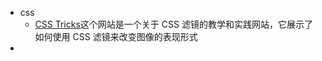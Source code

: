 - css
	- [CSS Tricks](https://qishaoxuan.github.io/css_tricks/filter/)这个网站是一个关于 CSS 滤镜的教学和实践网站，它展示了如何使用 CSS 滤镜来改变图像的表现形式
-